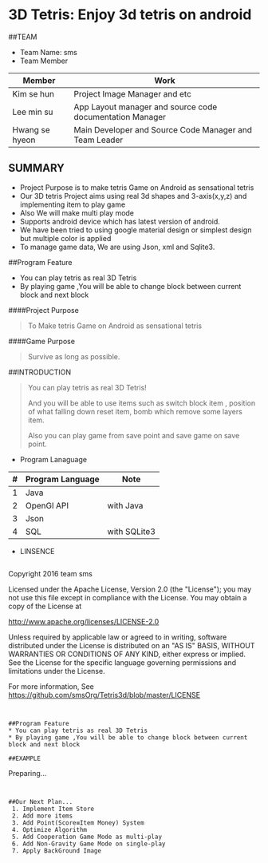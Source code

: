 3D Tetris: Enjoy 3d tetris on android
===============================================================
##TEAM
  * Team Name: sms
  * Team Member
  
  | Member          | Work                                                     |
  |-----------------|----------------------------------------------------------|
  | Kim se hun      | Project Image Manager and etc                            |
  | Lee min su      | App Layout manager and source code documentation Manager |
  | Hwang se hyeon  | Main Developer and Source Code Manager and Team Leader   |
  
  
## SUMMARY
* Project Purpose is to make tetris Game on Android as sensational tetris
* Our 3D tetris Project aims using real 3d shapes and 3-axis(x,y,z) and implementing item to play game
* Also We will make multi play mode
* Supports android device which has latest version of android.
* We have been tried to using google material design or simplest design but multiple color is applied
* To manage game data, We are using Json, xml and Sqlite3.

##Program Feature
* You can play tetris as real 3D Tetris
* By playing game ,You will be able to change block between current block and next block

####Project Purpose
> To Make tetris Game on Android as sensational tetris 

####Game Purpose
> Survive as long as possible.

##INTRODUCTION
 > You can play tetris as real 3D Tetris! 
 >
 > And you will be able to use items such as switch block item , position of what falling down reset item, bomb which remove some layers item.
 >
 > Also you can play game from save point and save game on save point.

 * Program Lanaguage
 
  | #     | Program Language | Note                 |
  |-------|------------------|----------------------|
  | 1     | Java             |                      |
  | 2     | OpenGl API       | with Java            |
  | 3     | Json             |                      |
  | 4     | SQL              | with SQLite3         |
 
 * LINSENCE
    ```
Copyright 2016 team sms

Licensed under the Apache License, Version 2.0 (the "License");
you may not use this file except in compliance with the License.
You may obtain a copy of the License at

   http://www.apache.org/licenses/LICENSE-2.0

Unless required by applicable law or agreed to in writing, software
distributed under the License is distributed on an "AS IS" BASIS,
WITHOUT WARRANTIES OR CONDITIONS OF ANY KIND, either express or implied.
See the License for the specific language governing permissions and
limitations under the License.

For more information, See https://github.com/smsOrg/Tetris3d/blob/master/LICENSE
```
 

##Program Feature
* You can play tetris as real 3D Tetris
* By playing game ,You will be able to change block between current block and next block

##EXAMPLE

```
Preparing...
```


##Our Next Plan...
 1. Implement Item Store
 2. Add more items
 3. Add Point(Score≡Item Money) System
 4. Optimize Algorithm
 5. Add Cooperation Game Mode as multi-play
 6. Add Non-Gravity Game Mode on single-play
 7. Apply BackGround Image
